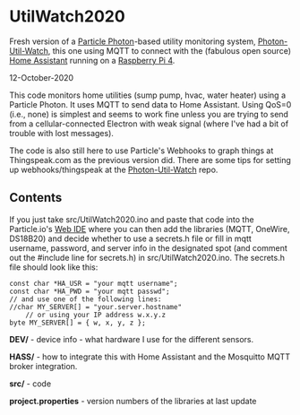 # UtilWatch2020
Fresh version of a [Particle Photon](https://docs.particle.io/photon/)-based utility monitoring system, [Photon-Util-Watch](https://github.com/cecat/Photon-Util-Watch), this one using MQTT to connect with
the (fabulous open source) [Home Assistant](https://www.home-assistant.io/) running on a [Raspberry Pi 4](https://www.raspberrypi.org/products/raspberry-pi-4-model-b/).

12-October-2020  

This code monitors home utilities (sump pump, hvac, water heater) using a Particle Photon.
It uses MQTT to send data to Home Assistant. Using QoS=0 (i.e., none) is simplest and seems
to work fine unless you are trying to send from a cellular-connected Electron with weak signal
(where I've had a bit of trouble with lost messages).

The code is also still here to use Particle's Webhooks to graph things at Thingspeak.com as 
the previous version did.
There are some tips for setting up webhooks/thingspeak at the
[Photon-Util-Watch](https://github.com/cecat/Photon-Util-Watch) repo.

## Contents

If you just take src/UtilWatch2020.ino and paste that code into the Particle.io's [Web IDE](https://build.particle.io/build/) where you can then
add the libraries (MQTT, OneWire, DS18B20) and decide whether to use a secrets.h
file or fill in mqtt username, password, and server info in the designated spot 
(and comment out the #include line for secrets.h) in src/UtilWatch2020.ino.  The secrets.h
file should look like this:

```
const char *HA_USR = "your mqtt username";
const char *HA_PWD = "your mqtt passwd";
// and use one of the following lines:
//char MY_SERVER[] = "your.server.hostname"
	// or using your IP address w.x.y.z
byte MY_SERVER[] = { w, x, y, z };
```

**DEV/** - device info - what hardware I use for the different sensors.

**HASS/** - how to integrate this with Home Assistant and the Mosquitto MQTT broker integration.

**src/** - code

**project.properties** - version numbers of the libraries at last update

